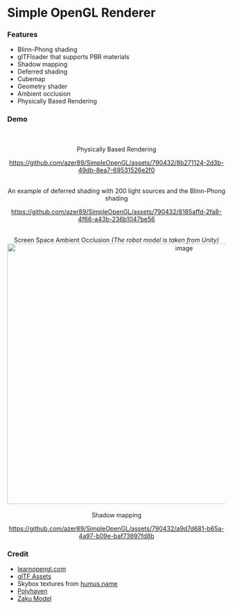 # Simple OpenGL Renderer

### Features
* Blinn-Phong shading
* glTFloader that supports PBR materials
* Shadow mapping
* Deferred shading
* Cubemap
* Geometry shader
* Ambient occlusion
* Physically Based Rendering

### Demo
<div align="center">

<br/>
<br/>
Physically Based Rendering
<br/>


https://github.com/azer89/SimpleOpenGL/assets/790432/8b271124-2d3b-49db-8ea7-69531526e2f0




<br/>
An example of deferred shading with 200 light sources and the Blinn-Phong shading

https://github.com/azer89/SimpleOpenGL/assets/790432/8185affd-2fa8-4f66-a43b-236b1047be56

<br/>
Screen Space Ambient Occlusion <em>(The robot model is taken from Unity)</em>
<img width="800" height="600" alt="image" src="https://github.com/azer89/SimpleOpenGL/assets/790432/a870c6c7-adfd-4c83-9dc0-0f7ec5dc712c">



<br/>
<br/>
Shadow mapping

https://github.com/azer89/SimpleOpenGL/assets/790432/a9d7d681-b65a-4a97-b09e-baf73697fd8b

<!--
<br/>
<br/>
Some other cool results
<br/>
<img width="400" height="300" alt="PBR" src="https://github.com/azer89/SimpleOpenGL/assets/790432/d4c44a9b-ee31-40cb-94ec-15010058768d">

<img width="400" height="300" alt="PBR" src="https://github.com/azer89/SimpleOpenGL/assets/790432/d9b9ea15-20c3-46c1-8169-9a4599501179">

<img width="400" height="300" alt="image" src="https://github.com/azer89/SimpleOpenGL/assets/790432/bab88bd1-6a79-4218-b553-32599bed920b">

<img width="400" height="300" alt="PBR" src="https://github.com/azer89/SimpleOpenGL/assets/790432/2205127f-b56c-4b49-a4d9-ea9b1d1b7c52">

<img width="400" height="300" alt="Deferred Shading" src="https://github.com/azer89/SimpleOpenGL/assets/790432/1c01a0ad-c3c3-4374-bc8e-9bd71313e499">

<img width="400" height="300" alt="Skybox" src="https://github.com/azer89/SimpleOpenGL/assets/790432/ae47eeea-0464-442c-85f2-d3223554585a">
-->


</div>

### Credit
* [learnopengl.com](https://learnopengl.com/)
* [glTF Assets](https://github.com/KhronosGroup/glTF-Sample-Assets)
* Skybox textures from [humus.name](https://www.humus.name/index.php?page=Textures)
* [Polyhaven](https://polyhaven.com/)
* [Zaku Model](https://sketchfab.com/3d-models/zaku-ii-730a08b171aa4ac0a43131752150acfb)






